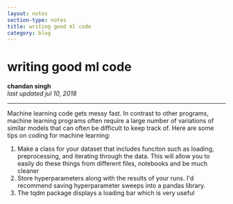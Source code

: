 ```yaml
---
layout: notes
section-type: notes
title: writing good ml code
category: blog
---
```



# writing good ml code
**chandan singh**  
*last updated jul 10, 2018*

---


Machine learning code gets messy fast. In contrast to other programs, machine learning programs often require a large number of variations of similar models that can often be difficult to keep track of. Here are some tips on coding for machine learning:

1. Make a class for your dataset that includes funciton such as loading, preprocessing, and iterating through the data. This will allow you to easily do these things from different files, notebooks and be much cleaner
2. Store hyperparameters along with the results of your runs. I'd recommend saving hyperparameter sweeps into a pandas library.
3. The tqdm package displays a loading bar which is very useful